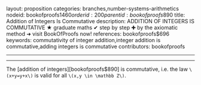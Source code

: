 layout: proposition
categories: branches,number-systems-arithmetics
nodeid: bookofproofs$1460
orderid: 200
parentid: bookofproofs$890
title: Addition of Integers Is Commutative
description: ADDITION OF INTEGERS IS COMMUTATIVE ★ graduate maths ✔ step by step ✚ by the axiomatic method ➜ visit BookOfProofs now!
references: bookofproofs$696
keywords: commutativity of integer addition,integer addition is commutative,adding integers is commutative
contributors: bookofproofs

---


---

The [addition of integers][bookofproofs$890] is commutative, i.e. the law `\(x+y=y+x\)` is valid for all `\(x,y \in \mathbb Z\)`.
